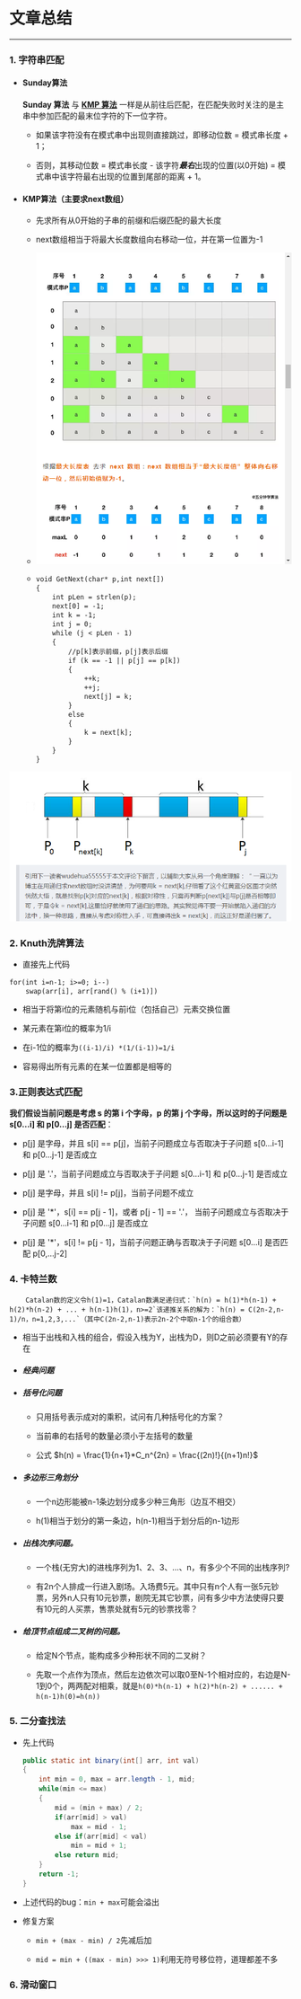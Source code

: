 # 文章总结

---

### 1. 字符串匹配

- #### Sunday算法
  
  **Sunday 算法**  与  [**KMP 算法**](http://mp.weixin.qq.com/s?__biz=MzUyNjQxNjYyMg==&mid=2247485939&idx=1&sn=b25f39b5644da92c4047bbbd9936f73c&chksm=fa0e6672cd79ef64dda0a21e23c2817edf4a64cbb75b9bed328d6519c6cd4fef36d03a4cb309&scene=21#wechat_redirect)  一样是从前往后匹配，在匹配失败时关注的是主串中参加匹配的最末位字符的下一位字符。
  
  - 如果该字符没有在模式串中出现则直接跳过，即移动位数 = 模式串长度 + 1；
  
  - 否则，其移动位数 = 模式串长度 - 该字符***最右***出现的位置(以0开始) = 模式串中该字符最右出现的位置到尾部的距离 + 1。

- #### KMP算法（主要求next数组）
  
  - 先求所有从0开始的子串的前缀和后缀匹配的最大长度
  
  - next数组相当于将最大长度数组向右移动一位，并在第一位置为-1
  
  - ![Image\KMP](..\Image\KMP.png)
  
  - ```
    void GetNext(char* p,int next[])
    {
        int pLen = strlen(p);
        next[0] = -1;
        int k = -1;
        int j = 0;
        while (j < pLen - 1)
        {
            //p[k]表示前缀，p[j]表示后缀
            if (k == -1 || p[j] == p[k]) 
            {
                ++k;
                ++j;
                next[j] = k;
            }
            else 
            {
                k = next[k];
            }
        }
    }
    ```

![nextArray](../Image/nextArray.png)

### 

### 2. Knuth洗牌算法

- 直接先上代码

```
for(int i=n-1; i>=0; i--)
    swap(arr[i], arr[rand() % (i+1)])
```

- 相当于将第i位的元素随机与前i位（包括自己）元素交换位置

- 某元素在第i位的概率为1/i

- 在i-1位的概率为`((i-1)/i) *(1/(i-1))=1/i`

- 容易得出所有元素的在某一位置都是相等的

### 

### 3.正则表达式匹配

**我们假设当前问题是考虑 s 的第 i 个字母，p 的第 j 个字母，所以这时的子问题是 s[0…i] 和 p[0…j] 是否匹配**：

- p[j] 是字母，并且 s[i] == p[j]，当前子问题成立与否取决于子问题 s[0…i-1] 和 p[0…j-1] 是否成立

- p[j] 是 '.'，当前子问题成立与否取决于子问题 s[0…i-1] 和 p[0…j-1] 是否成立

- p[j] 是字母，并且 s[i] != p[j]，当前子问题不成立

- p[j] 是 '*'，s[i] == p[j - 1]，或者 p[j - 1] == '.'， 当前子问题成立与否取决于子问题 s[0…i-1] 和 p[0…j] 是否成立

- p[j] 是 '*'，s[i] != p[j - 1]，当前子问题正确与否取决于子问题 s[0…i] 是否匹配 p[0,…j-2]

### 

### 4. 卡特兰数

        Catalan数的定义令h(1)=1，Catalan数满足递归式：`h(n) = h(1)*h(n-1) + h(2)*h(n-2) + ... + h(n-1)h(1)，n>=2`该递推关系的解为：`h(n) = C(2n-2,n-1)/n，n=1,2,3,...`（其中C(2n-2,n-1)表示2n-2个中取n-1个的组合数）

- 相当于出栈和入栈的组合，假设入栈为Y，出栈为D，则D之前必须要有Y的存在

- #### ***经典问题***

- ##### 括号化问题
  
  - 只用括号表示成对的乘积，试问有几种括号化的方案？
  
  - 当前串的右括号的数量必须小于左括号的数量
  
  - 公式 $h(n) = \frac{1}{n+1}*C_n^{2n} = \frac{(2n)!}{(n+1)n!}$

- ##### 多边形三角划分
  
  - 一个n边形能被n-1条边划分成多少种三角形（边互不相交）
  
  - h(1)相当于划分的第一条边，h(n-1)相当于划分后的n-1边形

- ##### 出栈次序问题。
  
  - 一个栈(无穷大)的进栈序列为1、2、3、...、n，有多少个不同的出栈序列?
  
  - 有2n个人排成一行进入剧场。入场费5元。其中只有n个人有一张5元钞票，另外n人只有10元钞票，剧院无其它钞票，问有多少中方法使得只要有10元的人买票，售票处就有5元的钞票找零？

- ##### 给顶节点组成二叉树的问题。
  
  - 给定N个节点，能构成多少种形状不同的二叉树？
  
  - 先取一个点作为顶点，然后左边依次可以取0至N-1个相对应的，右边是N-1到0个，两两配对相乘，就是`h(0)*h(n-1) + h(2)*h(n-2) + ...... + h(n-1)h(0)=h(n)) `

### 

### 5. 二分查找法

- 先上代码
  
  ```java
  public static int binary(int[] arr, int val)
  {
      int min = 0, max = arr.length - 1, mid;
      while(min <= max)
      {
          mid = (min + max) / 2;
          if(arr[mid] > val)
              max = mid - 1;
          else if(arr[mid] < val)
              min = mid + 1;
          else return mid;
      }
      return -1;
  }
  ```

- 上述代码的bug：`min + max`可能会溢出

- 修复方案
  
  - `min + (max - min) / 2`先减后加
  
  - `mid = min + ((max - min) >>> 1)`利用无符号移位符，道理都差不多

### 

### 6. 滑动窗口
